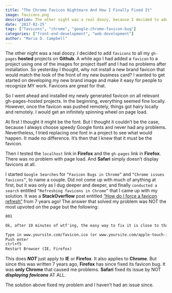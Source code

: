 ```yaml
---
title: "The Chrome Favicon Nightmare And How I Finally Fixed It"
image: favicons.png
description: The other night was a real doozy, because I decided to add favicons to all my gh-pages hosted projects on Github.  
date: '2017-02-25'
tags: ["favicons", "chrome", "google-chrome-favicon-bug"]
categories: ["front-end-development", "web-development"]
author: "Maria D. Campbell"
---
```


The other night was a real doozy. I decided to add `favicons` to all my `gh-pages` **hosted** projects on **Github**. A while ago I had added a `favicon` to a project using one of the images for project itself and I had no problems after installation. So yesterday I thought, why not install a new brand favicon that would match the look of the front of my new business card? I wanted to get started on developing my new brand image and make it easy for people to recognize MY work. Favicons are great for that.

So I went ahead and installed my newly generated favicon on all relevant gh-pages-hosted projects. In the beginning, everything seemed fine locally. However, once the favicon was pushed remotely, things got hairy locally and remotely. I would get an infinitely spinning wheel on page load.

At first I thought it might be the font. But I thought it couldn’t be the case, because I always choose speedy Google fonts and never had any problems. Nevertheless, I tried replacing one font in a project to see what would happen. It made no difference. It’s then that I knew that it must be the favicon.

Then I tested the `localhost` link in **Firefox** and the `gh-pages` link in **Firefox**. There was no problem with page load. And **Safari** simply doesn’t display favicons at all.

I started `Google Searches` for `“Favicon Bugs in Chrome”` and `“Chrome issues favicons”`, to name a couple. Did not come up with much of anything at first, but it was only as I dug deeper and deeper, and finally `conducted a search` entitled `“Refreshing favicons in Chrome”` that I came up with my solution. It was a **StackOverflow** post entitled [“How do I force a favicon refresh”](https://stackoverflow.com/questions/2208933/how-do-i-force-a-favicon-refresh) from 7 years ago! The answer that solved my problem was NOT the most upvoted on the page but the following:

```html
801

Ok, after 10 minutes of wtf'ing, the easy way to fix it is close to that of lineofbirds

Type in www.yoursite.com/favicon.ico (or www.yoursite.com/apple-touch-icon.png, etc.)
Push enter
ctrl+f5
Restart Browser (IE, Firefox)
```

This does ***NOT*** just apply to **IE** or **Firefox**. It also applies to **Chrome**. But since this was written 7 years ago, **Firefox** has since fixed its favicon bug. It was **only Chrome** that caused me problems. **Safari** fixed its issue by NOT ***displaying favicons*** AT ALL.

The solution above fixed my problem and I haven’t had an issue since.